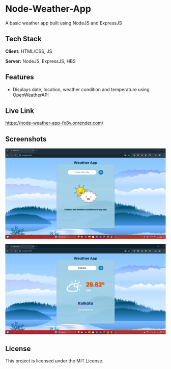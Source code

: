 
# Node-Weather-App

A basic weather app built using NodeJS and ExpressJS


## Tech Stack

**Client:** HTML/CSS, JS

**Server:**  NodeJS, ExpressJS, HBS


## Features

* Displays date, location, weather condition and temperature using OpenWeatherAPI


## Live Link
https://node-weather-app-fx8v.onrender.com/


## Screenshots

![Front Page](https://github.com/sreoshee-17/node-weather-app/blob/main/Front%20page.png)

![Result](https://github.com/sreoshee-17/node-weather-app/blob/main/Result.png)



## License

This project is licensed under the MIT License.

